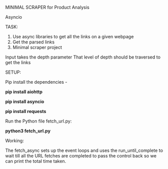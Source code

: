 MINIMAL SCRAPER for Product Analysis

Asyncio

TASK:
1. Use async libraries to get all the links on a given webpage
2. Get the parsed links
3. Minimal scraper project



Input takes the depth parameter
That level of depth should be traversed to get the links

 
 
 
 SETUP:
 
Pip install the dependencies - 
 
**pip install aiohttp**

**pip install asyncio**

**pip install requests**
 
 
Run the Python file fetch_url.py:
 
**python3 fetch_url.py**
 
Working:
 
The fetch_async sets up the event loops and uses the run_until_complete to wait till all the URL fetches are completed to pass the control back so we can print the total time taken.
